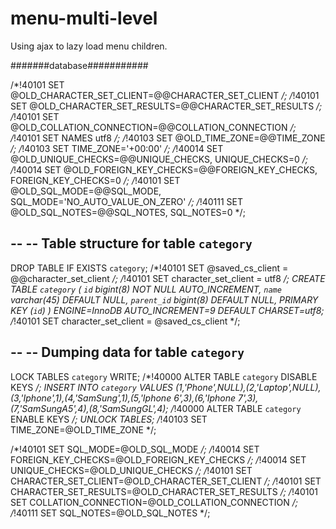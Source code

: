 # menu-multi-level

Using ajax to lazy load menu children.

#######database###########

/*!40101 SET @OLD_CHARACTER_SET_CLIENT=@@CHARACTER_SET_CLIENT */;
/*!40101 SET @OLD_CHARACTER_SET_RESULTS=@@CHARACTER_SET_RESULTS */;
/*!40101 SET @OLD_COLLATION_CONNECTION=@@COLLATION_CONNECTION */;
/*!40101 SET NAMES utf8 */;
/*!40103 SET @OLD_TIME_ZONE=@@TIME_ZONE */;
/*!40103 SET TIME_ZONE='+00:00' */;
/*!40014 SET @OLD_UNIQUE_CHECKS=@@UNIQUE_CHECKS, UNIQUE_CHECKS=0 */;
/*!40014 SET @OLD_FOREIGN_KEY_CHECKS=@@FOREIGN_KEY_CHECKS, FOREIGN_KEY_CHECKS=0 */;
/*!40101 SET @OLD_SQL_MODE=@@SQL_MODE, SQL_MODE='NO_AUTO_VALUE_ON_ZERO' */;
/*!40111 SET @OLD_SQL_NOTES=@@SQL_NOTES, SQL_NOTES=0 */;

--
-- Table structure for table `category`
--

DROP TABLE IF EXISTS `category`;
/*!40101 SET @saved_cs_client     = @@character_set_client */;
/*!40101 SET character_set_client = utf8 */;
CREATE TABLE `category` (
  `id` bigint(8) NOT NULL AUTO_INCREMENT,
  `name` varchar(45) DEFAULT NULL,
  `parent_id` bigint(8) DEFAULT NULL,
  PRIMARY KEY (`id`)
) ENGINE=InnoDB AUTO_INCREMENT=9 DEFAULT CHARSET=utf8;
/*!40101 SET character_set_client = @saved_cs_client */;

--
-- Dumping data for table `category`
--

LOCK TABLES `category` WRITE;
/*!40000 ALTER TABLE `category` DISABLE KEYS */;
INSERT INTO `category` VALUES (1,'Phone',NULL),(2,'Laptop',NULL),(3,'Iphone',1),(4,'SamSung',1),(5,'Iphone 6',3),(6,'Iphone 7',3),(7,'SamSungA5',4),(8,'SamSungGL',4);
/*!40000 ALTER TABLE `category` ENABLE KEYS */;
UNLOCK TABLES;
/*!40103 SET TIME_ZONE=@OLD_TIME_ZONE */;

/*!40101 SET SQL_MODE=@OLD_SQL_MODE */;
/*!40014 SET FOREIGN_KEY_CHECKS=@OLD_FOREIGN_KEY_CHECKS */;
/*!40014 SET UNIQUE_CHECKS=@OLD_UNIQUE_CHECKS */;
/*!40101 SET CHARACTER_SET_CLIENT=@OLD_CHARACTER_SET_CLIENT */;
/*!40101 SET CHARACTER_SET_RESULTS=@OLD_CHARACTER_SET_RESULTS */;
/*!40101 SET COLLATION_CONNECTION=@OLD_COLLATION_CONNECTION */;
/*!40111 SET SQL_NOTES=@OLD_SQL_NOTES */;

